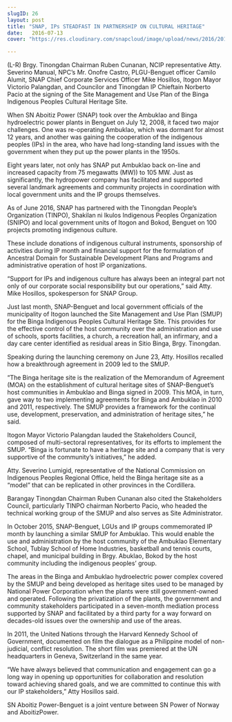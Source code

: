 ```yaml
---
slugID: 26
layout: post
title: "SNAP, IPs STEADFAST IN PARTNERSHIP ON CULTURAL HERITAGE"
date:   2016-07-13 
cover: "https://res.cloudinary.com/snapcloud/image/upload/news/2016/2016-12-snap.jpg"

---
```

(L-R) Brgy. Tinongdan Chairman Ruben Cunanan, NCIP representative Atty. Severino Manual, NPC’s Mr. Onofre Castro, PLGU-Benguet officer Camilo Alumit, SNAP Chief Corporate Services Officer Mike Hosillos, Itogon Mayor Victorio Palangdan, and Councilor and Tinongdan IP Chieftain Norberto Pacio at the signing of the Site Management and Use Plan of the Binga Indigenous Peoples Cultural Heritage Site.


When SN Aboitiz Power (SNAP) took over the Ambuklao and Binga hydroelectric power plants in Benguet on July 12, 2008, it faced two major challenges. One was re-operating Ambuklao, which was dormant for almost 12 years, and another was gaining the cooperation of the indigenous peoples (IPs) in the area, who have had long-standing land issues with the government when they put up the power plants in the 1950s.


Eight years later, not only has SNAP put Ambuklao back on-line and increased capacity from 75 megawatts (MW)) to 105 MW. Just as significantly, the hydropower company has facilitated and supported several landmark agreements and community projects in coordination with local government units and the IP groups themselves.


As of June 2016, SNAP has partnered with the Tinongdan People’s Organization (TINPO), Shakilan ni Ikulos Indigenous Peoples Organization (SNIPO) and local government units of Itogon and Bokod, Benguet on 100 projects promoting indigenous culture.


These include donations of indigenous cultural instruments, sponsorship of activities during IP month and financial support for the formulation of Ancestral Domain for Sustainable Development Plans and Programs and administrative operation of host IP organizations.


“Support for IPs and indigenous culture has always been an integral part not only of our corporate social responsibility but our operations,” said Atty. Mike Hosillos, spokesperson for SNAP Group.


Just last month, SNAP-Benguet and local government officials of the municipality of Itogon launched the Site Management and Use Plan (SMUP) for the Binga Indigenous Peoples Cultural Heritage Site. This provides for the effective control of the host community over the administration and use of schools, sports facilities, a church, a recreation hall, an infirmary, and a day care center identified as residual areas in Sitio Binga, Brgy. Tinongdan.


Speaking during the launching ceremony on June 23, Atty. Hosillos recalled how a breakthrough agreement in 2009 led to the SMUP.


“The Binga heritage site is the realization of the Memorandum of Agreement (MOA) on the establishment of cultural heritage sites of SNAP-Benguet’s host communities in Ambuklao and Binga signed in 2009. This MOA, in turn, gave way to two implementing agreements for Binga and Ambuklao in 2010 and 2011, respectively. The SMUP provides a framework for the continual use, development, preservation, and administration of heritage sites,” he said.


Itogon Mayor Victorio Palangdan lauded the Stakeholders Council, composed of multi-sectoral representatives, for its efforts to implement the SMUP. “Binga is fortunate to have a heritage site and a company that is very supportive of the community’s initiatives,” he added.


Atty. Severino Lumigid, representative of the National Commission on Indigenous Peoples Regional Office, held the Binga heritage site as a “model” that can be replicated in other provinces in the Cordillera.


Barangay Tinongdan Chairman Ruben Cunanan also cited the Stakeholders Council, particularly TINPO chairman Norberto Pacio, who headed the technical working group of the SMUP and also serves as Site Administrator.


In October 2015, SNAP-Benguet, LGUs and IP groups commemorated IP month by launching a similar SMUP for Ambuklao. This would enable the use and administration by the host community of the Ambuklao Elementary School, Tublay School of Home Industries, basketball and tennis courts, chapel, and municipal building in Brgy. Abuklao, Bokod by the host community including the indigenous peoples’ group.


The areas in the Binga and Ambuklao hydroelectric power complex covered by the SMUP and being developed as heritage sites used to be managed by National Power Corporation when the plants were still government-owned and operated. Following the privatization of the plants, the government and community stakeholders participated in a seven-month mediation process supported by SNAP and facilitated by a third party for a way forward on decades-old issues over the ownership and use of the areas.


In 2011, the United Nations through the Harvard Kennedy School of Government, documented on film the dialogue as a Philippine model of non-judicial, conflict resolution. The short film was premiered at the UN headquarters in Geneva, Switzerland in the same year.


“We have always believed that communication and engagement can go a long way in opening up opportunities for collaboration and resolution toward achieving shared goals, and we are committed to continue this with our IP stakeholders,” Atty Hosillos said.


SN Aboitiz Power-Benguet is a joint venture between SN Power of Norway and AboitizPower.